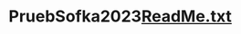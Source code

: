 # PruebSofka2023[ReadMe.txt](https://github.com/CristhianMorenoG/PruebSofka2023/files/10419408/ReadMe.txt)
